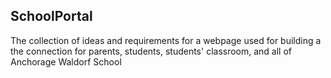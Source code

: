 ## SchoolPortal
The collection of ideas and requirements for a webpage used for building a the connection for parents, students, students' classroom, and all of Anchorage Waldorf School 
